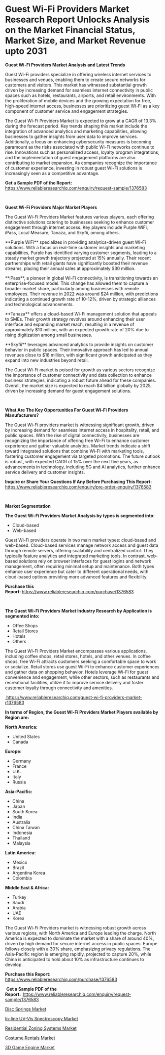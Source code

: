 <p><h1>Guest Wi-Fi Providers Market Research Report Unlocks Analysis on the Market Financial Status, Market Size, and Market Revenue upto 2031</h1></p><p><strong>Guest Wi-Fi Providers Market Analysis and Latest Trends</strong></p>
<p><p>Guest Wi-Fi providers specialize in offering wireless internet services to businesses and venues, enabling them to create secure networks for customers and visitors. This market has witnessed substantial growth driven by increasing demand for seamless internet connectivity in public spaces such as hotels, restaurants, airports, and retail environments. With the proliferation of mobile devices and the growing expectation for free, high-speed internet access, businesses are prioritizing guest Wi-Fi as a key component of customer service and engagement strategies.</p><p>The Guest Wi-Fi Providers Market is expected to grow at a CAGR of 13.3% during the forecast period. Key trends shaping this market include the integration of advanced analytics and marketing capabilities, allowing businesses to gather insights from user data to improve services. Additionally, a focus on enhancing cybersecurity measures is becoming paramount as the risks associated with public Wi-Fi networks continue to rise. Innovations such as personalized access, loyalty program integrations, and the implementation of guest engagement platforms are also contributing to market expansion. As companies recognize the importance of customer experience, investing in robust guest Wi-Fi solutions is increasingly seen as a competitive advantage.</p></p>
<p><strong>Get a Sample PDF of the Report:&nbsp;</strong> <a href="https://www.reliableresearchiq.com/enquiry/request-sample/1376583?utm_campaign=1123&utm_medium=2&utm_source=Github&utm_content=ia&utm_term=23102024&utm_id=guest-wi-fi-providers">https://www.reliableresearchiq.com/enquiry/request-sample/1376583</a></p>
<p>&nbsp;</p>
<p><strong>Guest Wi-Fi Providers Major Market Players</strong></p>
<p><p>The Guest Wi-Fi Providers Market features various players, each offering distinctive solutions catering to businesses seeking to enhance customer engagement through internet access. Key players include Purple WiFi, iPass, Local Measure, Tanaza, and Skyfii, among others.</p><p>**Purple WiFi** specializes in providing analytics-driven guest Wi-Fi solutions. With a focus on real-time customer insights and marketing capabilities, Purple has identified varying customer segments, leading to a steady market growth trajectory projected at 15% annually. Their recent partnerships with retail giants have significantly boosted their revenue streams, placing their annual sales at approximately $30 million.</p><p>**iPass**, a pioneer in global Wi-Fi connectivity, is transitioning towards an enterprise-focused model. This change has allowed them to capture a broader market share, particularly among businesses with remote employees. Their revenue in 2022 was around $24 million, with predictions indicating a continued growth rate of 10-12%, driven by strategic alliances and technological advancements.</p><p>**Tanaza** offers a cloud-based Wi-Fi management solution that appeals to SMEs. Their growth strategy revolves around enhancing their user interface and expanding market reach, resulting in a revenue of approximately $10 million, with an expected growth rate of 20% due to rising digitization among small businesses.</p><p>**Skyfii** leverages advanced analytics to provide insights on customer behavior in public spaces. Their innovative approach has led to annual revenues close to $18 million, with significant growth anticipated as they expand into new industries beyond retail.</p><p>The Guest Wi-Fi market is poised for growth as various sectors recognize the importance of customer connectivity and data collection to enhance business strategies, indicating a robust future ahead for these companies. Overall, the market size is expected to reach $4 billion globally by 2025, driven by increasing demand for guest engagement solutions.</p></p>
<p>&nbsp;</p>
<p><strong>What Are The Key Opportunities For Guest Wi-Fi Providers Manufacturers?</strong></p>
<p><p>The Guest Wi-Fi providers market is witnessing significant growth, driven by increasing demand for seamless internet access in hospitality, retail, and public spaces. With the rise of digital connectivity, businesses are recognizing the importance of offering free Wi-Fi to enhance customer experience and gather valuable analytics. Market trends indicate a shift toward integrated solutions that combine Wi-Fi with marketing tools, fostering customer engagement via targeted promotions. The future outlook is robust, with expected CAGR of 15% over the next five years, as advancements in technology, including 5G and AI analytics, further enhance service delivery and customer insights.</p></p>
<p><strong>Inquire or Share Your Questions If Any Before Purchasing This Report:</strong> <a href="https://www.reliableresearchiq.com/enquiry/pre-order-enquiry/1376583?utm_campaign=1123&utm_medium=2&utm_source=Github&utm_content=ia&utm_term=23102024&utm_id=guest-wi-fi-providers">https://www.reliableresearchiq.com/enquiry/pre-order-enquiry/1376583</a></p>
<p>&nbsp;</p>
<p><strong>Market Segmentation</strong></p>
<p><strong>The Guest Wi-Fi Providers Market Analysis by types is segmented into:</strong></p>
<p><ul><li>Cloud-based</li><li>Web-based</li></ul></p>
<p><p>Guest Wi-Fi providers operate in two main market types: cloud-based and web-based. Cloud-based services manage network access and guest data through remote servers, offering scalability and centralized control. They typically feature analytics and integrated marketing tools. In contrast, web-based solutions rely on browser interfaces for guest logins and network management, often requiring minimal setup and maintenance. Both types enhance user experience but cater to different operational needs, with cloud-based options providing more advanced features and flexibility.</p></p>
<p><strong>Purchase this Report:&nbsp;</strong><a href="https://www.reliableresearchiq.com/purchase/1376583?utm_campaign=1123&utm_medium=2&utm_source=Github&utm_content=ia&utm_term=23102024&utm_id=guest-wi-fi-providers">https://www.reliableresearchiq.com/purchase/1376583</a></p>
<p>&nbsp;</p>
<p><strong>The Guest Wi-Fi Providers Market Industry Research by Application is segmented into:</strong></p>
<p><ul><li>Offee Shops</li><li>Retail Stores</li><li>Hotels</li><li>Others</li></ul></p>
<p><p>The Guest Wi-Fi Providers Market encompasses various applications, including coffee shops, retail stores, hotels, and other venues. In coffee shops, free Wi-Fi attracts customers seeking a comfortable space to work or socialize. Retail stores use guest Wi-Fi to enhance customer experiences and gather data on shopping behavior. Hotels leverage Wi-Fi for guest convenience and engagement, while other sectors, such as restaurants and recreational facilities, utilize it to improve service delivery and foster customer loyalty through connectivity and amenities.</p></p>
<p><a href="https://www.reliableresearchiq.com/guest-wi-fi-providers-market-r1376583?utm_campaign=1123&utm_medium=2&utm_source=Github&utm_content=ia&utm_term=23102024&utm_id=guest-wi-fi-providers">&nbsp;https://www.reliableresearchiq.com/guest-wi-fi-providers-market-r1376583</a></p>
<p><strong>In terms of Region, the Guest Wi-Fi Providers Market Players available by Region are:</strong></p>
<p>
    <p> <strong> North America: </strong>
        <ul>
            <li>United States</li>
            <li>Canada</li>
        </ul>
        </p> 
    <p> <strong> Europe: </strong>
        <ul>
            <li>Germany</li>
            <li>France</li>
            <li>U.K.</li>
            <li>Italy</li>
            <li>Russia</li>
        </ul>
        </p> 
    <p> <strong> Asia-Pacific: </strong>
        <ul>
            <li>China</li>
            <li>Japan</li>
            <li>South Korea</li>
            <li>India</li>
            <li>Australia</li>
            <li>China Taiwan</li>
            <li>Indonesia</li>
            <li>Thailand</li>
            <li>Malaysia</li>
        </ul>
        </p> 
    <p> <strong> Latin America: </strong>
        <ul>
            <li>Mexico</li>
            <li>Brazil</li>
            <li>Argentina Korea</li>
            <li>Colombia</li>
        </ul>
        </p> 
    <p> <strong> Middle East & Africa: </strong>
        <ul>
            <li>Turkey</li>
            <li>Saudi</li>
            <li>Arabia</li>
            <li>UAE</li>
            <li>Korea</li>
        </ul>
    </p>
    </p>
<p><p>The Guest Wi-Fi Providers market is witnessing robust growth across various regions, with North America and Europe leading the charge. North America is expected to dominate the market with a share of around 40%, driven by high demand for secure internet access in public spaces. Europe follows closely with a 30% share, emphasizing privacy regulations. The Asia-Pacific region is emerging rapidly, projected to capture 20%, while China is anticipated to hold about 10% as infrastructure continues to develop.</p></p>
<p><strong>Purchase this Report: </strong><a href="https://www.reliableresearchiq.com/purchase/1376583?utm_campaign=1123&utm_medium=2&utm_source=Github&utm_content=ia&utm_term=23102024&utm_id=guest-wi-fi-providers">https://www.reliableresearchiq.com/purchase/1376583</a></p>
<p>&nbsp;<strong>Get a Sample PDF of the Report:&nbsp;&nbsp;</strong><a href="https://www.reliableresearchiq.com/enquiry/request-sample/1376583?utm_campaign=1123&utm_medium=2&utm_source=Github&utm_content=ia&utm_term=23102024&utm_id=guest-wi-fi-providers">https://www.reliableresearchiq.com/enquiry/request-sample/1376583</a></p>
<p><strong></strong></p>
<p><p><a href="https://issuu.com/reportprime-2/docs/disc-springs-market-size-2030.pptx_211bb70852fc06?utm_campaign=1123&utm_medium=2&utm_source=Github&utm_content=ia&utm_term=23102024&utm_id=guest-wi-fi-providers">Disc Springs Market</a></p><p><a href="https://github.com/anaeilandos/Market-Research-Report-List-1/blob/main/in-line-uv-vis-spectroscopy-market.md?utm_campaign=1123&utm_medium=2&utm_source=Github&utm_content=ia&utm_term=23102024&utm_id=guest-wi-fi-providers">In-line UV-Vis Spectroscopy Market</a></p><p><a href="https://issuu.com/reportprime-2/docs/residential-zoning-systems-market-s_90d341376d734b?utm_campaign=1123&utm_medium=2&utm_source=Github&utm_content=ia&utm_term=23102024&utm_id=guest-wi-fi-providers">Residential Zoning Systems Market</a></p><p><a href="https://www.linkedin.com/pulse/global-costume-rentals-market-sector2024-2031-metrics-strategic-cf9yc?utm_campaign=1123&utm_medium=2&utm_source=Github&utm_content=ia&utm_term=23102024&utm_id=guest-wi-fi-providers">Costume Rentals Market</a></p><p><a href="https://www.linkedin.com/pulse/3d-game-engine-market-strategic-insights-product-evolution-segmentation-zgxtc?utm_campaign=1123&utm_medium=2&utm_source=Github&utm_content=ia&utm_term=23102024&utm_id=guest-wi-fi-providers">3D Game Engine Market</a></p></p>